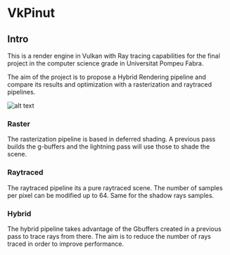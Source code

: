 # VkPinut

## Intro
This is a render engine in Vulkan with Ray tracing capabilities for the final project in the computer science grade in Universitat Pompeu Fabra.

The aim of the project is to propose a Hybrid Rendering pipeline and compare its results and optimization with a rasterization and raytraced pipelines.

![alt text](https://github.com/Pinut97/vkPinut/blob/master/images/scene.jpg?raw=true)

### Raster
The rasterization pipeline is based in deferred shading. A previous pass builds the g-buffers and the lightning pass will use those to shade the scene.

### Raytraced
The raytraced pipeline its a pure raytraced scene. The number of samples per pixel can be modified up to 64. Same for the shadow rays samples.

### Hybrid
The hybrid pipeline takes advantage of the Gbuffers created in a previous pass to trace rays from there. The aim is to reduce the number of rays traced in order to improve performance.
